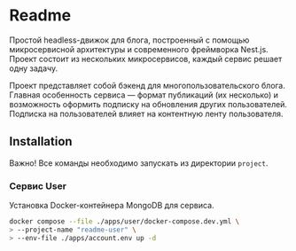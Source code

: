 # Readme

Простой headless-движок для блога, построенный с помощью микросервисной архитектуры и современного фреймворка Nest.js. Проект состоит из нескольких микросервисов, каждый сервис решает одну задачу.

Проект представляет собой бэкенд для многопользовательского блога. Главная особенность сервиса — формат публикаций (их несколько) и возможность оформить подписку на обновления других пользователей. Подписка на пользователей влияет на контентную ленту пользователя.

## Installation

Важно! Все команды необходимо запускать из директории `project`.

### Сервис User

Установка Docker-контейнера MongoDB для сервиса.

```bash
docker compose --file ./apps/user/docker-compose.dev.yml \
> --project-name "readme-user" \
> --env-file ./apps/account.env up -d
```
